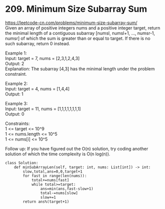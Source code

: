 # 209. Minimum Size Subarray Sum
https://leetcode-cn.com/problems/minimum-size-subarray-sum/  
Given an array of positive integers nums and a positive integer target, return the minimal length of a contiguous subarray [numsl, numsl+1, ..., numsr-1, numsr] of which the sum is greater than or equal to target. If there is no such subarray, return 0 instead.

Example 1:  
Input: target = 7, nums = [2,3,1,2,4,3]  
Output: 2  
Explanation: The subarray [4,3] has the minimal length under the problem constraint.  

Example 2:  
Input: target = 4, nums = [1,4,4]  
Output: 1  

Example 3:  
Input: target = 11, nums = [1,1,1,1,1,1,1,1]  
Output: 0  

Constraints:  
1 <= target <= 10^9  
1 <= nums.length <= 10^5  
1 <= nums[i] <= 10^5  

Follow up: If you have figured out the O(n) solution, try coding another solution of which the time complexity is O(n log(n)).  

``` python3
class Solution:
    def minSubArrayLen(self, target: int, nums: List[int]) -> int:
        slow,total,ans=0,0,target+1
        for fast in range(len(nums)):
            total+=nums[fast]
            while total>=target:
                ans=min(ans,fast-slow+1)
                total-=nums[slow]
                slow+=1        
        return ans%(target+1)
```

